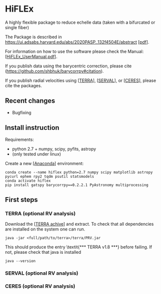 # HiFLEx
A highly flexible package to reduce echelle data (taken with a bifurcated or single fiber)

The Package is described in https://ui.adsabs.harvard.edu/abs/2020PASP..132f4504E/abstract [[pdf](https://ui.adsabs.harvard.edu/link_gateway/2020PASP..132f4504E/PUB_PDF)].

For information on how to use the software please check the Manual: [[HiFLEx_UserManual.pdf](https://github.com/ronnyerrmann/HiFLEx/blob/master/HiFLEx_UserManual.pdf)].

If you publish data using the barycentric correction, please cite (https://github.com/shbhuk/barycorrpy#citation).

If you publish radial velocities using [[TERRA](https://adsabs.harvard.edu/abs/2012ApJS..200...15A)], [[SERVAL](http://adsabs.harvard.edu/abs/2017A&A...609A..12Z)], or [[CERES](https://adsabs.harvard.edu/abs/2017PASP..129c4002B)], please cite the packages.


## Recent changes
* Bugfixing

## Install instruction

Requirements:
- python 2.7 + numpy, scipy, pyfits, astropy
- (only tested under linux)

Create a new [[Anaconda](https://www.anaconda.com/distribution/#linux)] environment:
```
conda create --name hiflex python=2.7 numpy scipy matplotlib astropy pycurl ephem rpy2 tqdm psutil statsmodels 
conda activate hiflex
pip install gatspy barycorrpy==0.2.2.1 PyAstronomy multiprocessing
```

## First steps

### TERRA (optional RV analysis)
Download the [[TERRA achive](https://drive.google.com/file/d/1xK-lYghFwpwtdXG9b4IbryYRd102q7So/view)] and extract. 
To check that all dependencies are installed on the system one can run.
```
java -jar <full/path/to/terra>/terra/PRV.jar
```
This should produce the entry \textit{*** TERRA v1.8 ***} before failing. If not, please check that java is installed
```
java --version
```

### SERVAL (optional RV analysis)

### CERES (optional RV analysis)


